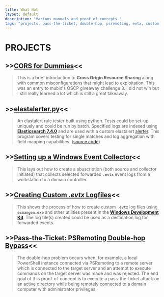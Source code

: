 ```yaml
---
title: What Not
layout: default
description: "Various manuals and proof of concepts."
tags: "projects, pass-the-ticket, double-hop, psremoting, evtx, custom logs, ecmangen, subscription, windows event forwarder, windows event collector, wec, wef, elastalerter, elastalert, elasticsearch, rules, cross origin resource sharing, cors, mubix"
---
```


# PROJECTS

## >>[CORS for Dummies](./prjct/CORS.html)<<
> This is a brief introduction to __Cross Origin Resource Sharing__ along with common misconfigurations that might lead to exploitation. This was an entry to mubix's OSCP giveaway challenge 3. I did not win but I still really learned a lot which is still a great takeaway.

## >>[elastalerter.py](./prjct/elastalerter.html)<<
> An elastalert rule tester built using python. Tests could be set-up uniquely and could be run by batch. Specified logs are indexed using [__Elasticsearch 7.4.0__](https://www.elastic.co/downloads/past-releases/elasticsearch-7-4-0) and are used with a custom elastalert [alerter](https://github.com/jebidiah-anthony/elastalerter/blob/master/elastalerter/alerter.py). This program covers testing for single matches and log aggregation with field mapping capabilities. ([source code](https://github.com/jebidiah-anthony/elastalerter/blob/master/elastalerter.py))

## >>[Setting up a Windows Event Collector](./prjct/Windows-Event-Collector.html)<<
> This lays out how to create a sbuscription (both source and collector initiated) that collects selected forwarded __`.evtx`__  event logs from a workstation to a domain controller.

## >>[Creating Custom __*.evtx*__ Logfiles](./prjct/Custom-evtx-Logfiles.html)<<
> This shows the process of how to create custom __`.evtx`__ log files using __`ecmangen.exe`__ and other utilities present in the [__Windows Development Kit__](https://go.microsoft.com/fwlink/p/?LinkId=838916). The log file(s) created could be used as a destination log for forwarded events.

## >>[Pass-the-Ticket: PSRemoting Double-hop Bypass](./prjct/PTT-PSRemoting.html)<<
> The double-hop problem occurs when, for example, a local PowerShell instance connected via PSRemoting to a remote server which is connected to the target server and an attempt to execute commands on the target server was made and was rejected. The end goal of this proof-of-concept is to execute a pass-the-ticket attack on an active directory while being remotely connected to a domain computer with administrator privileges.
